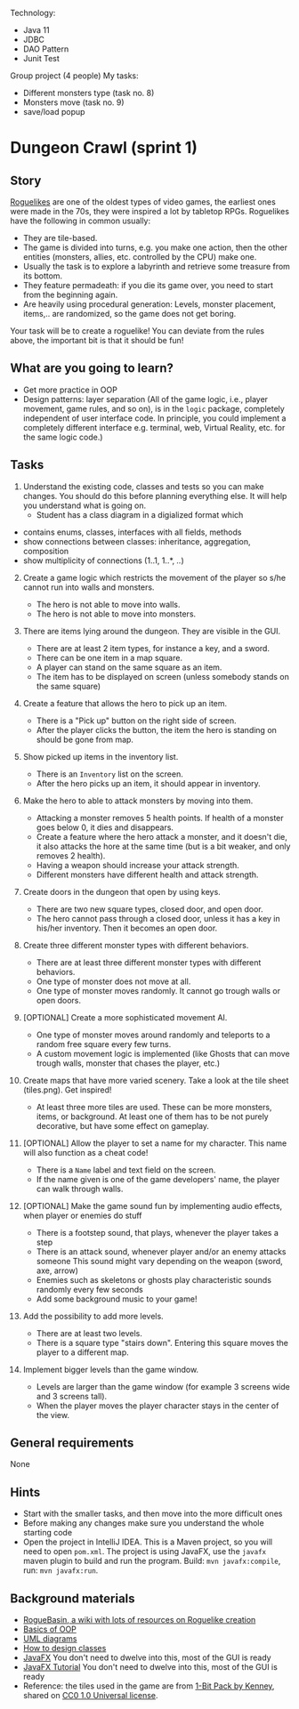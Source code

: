 Technology:
- Java 11
- JDBC
- DAO Pattern
- Junit Test

Group project (4 people)
My tasks:
-  Different monsters type (task no. 8)
-  Monsters move (task no. 9)
-  save/load popup


# Dungeon Crawl (sprint 1)

## Story

[Roguelikes](https://en.wikipedia.org/wiki/Roguelike) are one of the oldest
types of video games, the earliest ones were made in the 70s, they were inspired
a lot by tabletop RPGs. Roguelikes have the following in common usually:

- They are tile-based.
- The game is divided into turns, e.g. you make one action, then the other
  entities (monsters, allies, etc. controlled by the CPU) make one.
- Usually the task is to explore a labyrinth and retrieve some treasure from its
  bottom.
- They feature permadeath: if you die its game over, you need to start from the
  beginning again.
- Are heavily using procedural generation: Levels, monster placement, items,..
  are randomized, so the game does not get boring.

Your task will be to create a roguelike! You can deviate from the rules above,
the important bit is that it should be fun!

## What are you going to learn?

- Get more practice in OOP
- Design patterns: layer separation (All of the game logic, i.e., player
  movement, game rules, and so on), is in the `logic` package, completely
  independent of user interface code. In principle, you could implement a
  completely different interface e.g. terminal, web, Virtual Reality, etc. for
  the same logic code.)

## Tasks

1. Understand the existing code, classes and tests so you can make changes. You should do this before planning everything else. It will help you understand what is going on.
    - Student has a class diagram in a digialized format which 
- contains enums, classes, interfaces with all fields, methods
- show connections between classes: inheritance, aggregation, composition
- show multiplicity of connections (1..1, 1..*, *..*)

2. Create a game logic which restricts the movement of the player so s/he cannot run into walls and monsters.
    - The hero is not able to move into walls.
    - The hero is not able to move into monsters.

3. There are items lying around the dungeon. They are visible in the GUI.
    - There are at least 2 item types, for instance a key, and a sword.
    - There can be one item in a map square.
    - A player can stand on the same square as an item.
    - The item has to be displayed on screen (unless somebody stands on the same square)

4. Create a feature that allows the hero to pick up an item.
    - There is a "Pick up" button on the right side of screen.
    - After the player clicks the button, the item the hero is standing on should be gone from map.

5. Show picked up items in the inventory list.
    - There is an `Inventory` list on the screen.
    - After the hero picks up an item, it should appear in inventory.

6. Make the hero to able to attack monsters by moving into them.
    - Attacking a monster removes 5 health points. If health of a monster goes below 0, it dies and disappears.
    - Create a feature where the hero attack a monster, and it doesn't die, it also attacks the hore at the same time (but is a bit weaker, and only removes 2 health).
    - Having a weapon should increase your attack strength.
    - Different monsters have different health and attack strength.

7. Create doors in the dungeon that open by using keys.
    - There are two new square types, closed door, and open door.
    - The hero cannot pass through a closed door, unless it has a key in his/her inventory. Then it becomes an open door.

8. Create three different monster types with different behaviors.
    - There are at least three different monster types with different behaviors.
    - One type of monster does not move at all.
    - One type of monster moves randomly. It cannot go trough walls or open doors.

9. [OPTIONAL] Create a more sophisticated movement AI.
    - One type of monster moves around randomly and teleports to a random free square every few turns.
    - A custom movement logic is implemented (like Ghosts that can move trough walls, monster that chases the player, etc.)

10. Create maps that have more varied scenery. Take a look at the tile sheet (tiles.png). Get inspired!
    - At least three more tiles are used. These can be more monsters, items, or background. At least one of them has to be not purely decorative, but have some effect on gameplay.

11. [OPTIONAL] Allow the player to set a name for my character. This name will also function as a cheat code!
    - There is a `Name` label and text field on the screen.
    - If the name given is one of the game developers' name, the player can walk through walls.

12. [OPTIONAL] Make the game sound fun by implementing audio effects, when player or enemies do stuff
    - There is a footstep sound, that plays, whenever the player takes a step
    - There is an attack sound, whenever player and/or an enemy attacks someone This sound might vary depending on the weapon (sword, axe, arrow)
    - Enemies such as skeletons or ghosts play characteristic sounds randomly every few seconds
    - Add some background music to your game!

13. Add the possibility to add more levels.
    - There are at least two levels.
    - There is a square type "stairs down". Entering this square moves the player to a different map.

14. Implement bigger levels than the game window.
    - Levels are larger than the game window (for example 3 screens wide and 3 screens tall).
    - When the player moves the player character stays in the center of the view.

## General requirements

None

## Hints

- Start with the smaller tasks, and then move into the more difficult ones
- Before making any changes make sure you understand the whole starting code
- Open the project in IntelliJ IDEA. This is a Maven project, so you will need to
open `pom.xml`. The project is using JavaFX, use the `javafx` maven plugin to
build and run the program. Build: `mvn javafx:compile`, run: `mvn javafx:run`.


## Background materials

- <i class="far fa-book-open"></i> [RogueBasin, a wiki with lots of resources on Roguelike creation](http://roguebasin.com/index.php?title=Articles)
- <i class="far fa-exclamation"></i> [Basics of OOP](project/curriculum/materials/pages/oop/basics-of-object-oriented-programming.md)
- <i class="far fa-exclamation"></i> [UML diagrams](project/curriculum/materials/pages/general/uml-unified-modeling-language.md)
- <i class="far fa-exclamation"></i> [How to design classes](project/curriculum/materials/pages/java/how-to-design-classes.md)
- <i class="far fa-book-open"></i> [JavaFX](https://en.wikipedia.org/wiki/JavaFX) You don't need to dwelve into this, most of the GUI is ready
- <i class="far fa-book-open"></i> [JavaFX Tutorial](http://tutorials.jenkov.com/javafx/index.html) You don't need to dwelve into this, most of the GUI is ready
- Reference: the tiles used in the game are from [1-Bit Pack by Kenney](https://kenney.nl/assets/bit-pack), shared on [CC0 1.0 Universal license](https://creativecommons.org/publicdomain/zero/1.0/).
